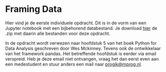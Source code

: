# Framing Data

Hier vind je de eerste individuele opdracht. Dit is in de vorm van een Jupyter notebook met een bijbehorend databestand. Je download [hier](https://ci.mprog.nl/course/assignments/1%20framing%20data/framing_data.zip) de .zip met daarin alle bestanden voor deze opdracht.

In de opdracht wordt verwezen naar hoofdstuk 5 van het boek Python for Data Analysis geschreven door Wes Mckinney. Tevens ook de ontwikkelaar van het framework pandas. Het betreffende hoofdstuk is eerder via email verspreid. Heb je deze email niet ontvangen, vraag het dan eerst even aan een medestudent en stuur anders een mail naar <progik@mprog.nl>.
